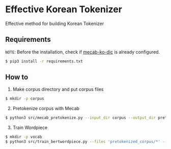 # Effective Korean Tokenizer

Effective method for building Korean Tokenizer


## Requirements
`NOTE`: Before the installation, check if [mecab-ko-dic](https://bitbucket.org/eunjeon/mecab-ko-dic/src/master/) is already configured.

```bash
$ pip3 install -r requirements.txt
```

## How to

1. Make corpus directory and put corpus files

```bash
$ mkdir -p corpus
```

2. Pretokenize corpus with Mecab

```bash
$ python3 src/mecab_pretokenize.py --input_dir corpus --output_dir pretokenized_corpus
```

3. Train Wordpiece

```bash
$ mkdir -p vocab
$ python3 src/train_bertwordpiece.py --files 'pretokenized_corpus/*' --out vocab
```
